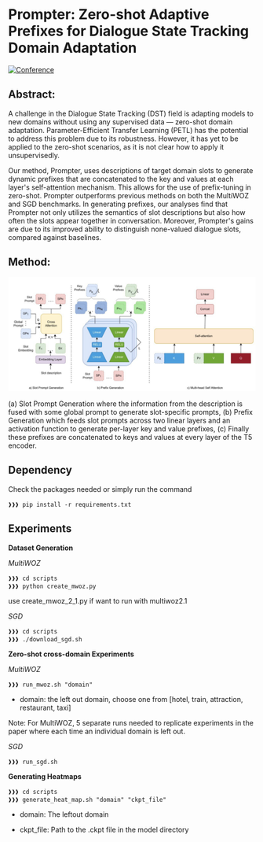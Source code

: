 # Prompter: Zero-shot Adaptive Prefixes for Dialogue State Tracking Domain Adaptation
[![Conference](https://img.shields.io/badge/ACL-2023-green)]()

## Abstract:
A  challenge in the Dialogue State Tracking (DST) field is adapting models to new domains without using any supervised data — zero-shot domain adaptation. Parameter-Efficient Transfer Learning (PETL) has the potential to address this problem due to its robustness. However, it has yet to be applied to the zero-shot scenarios, as it is not clear how to apply it unsupervisedly. 

Our method, Prompter, uses descriptions of target domain slots to generate dynamic prefixes that are concatenated to the key and values at each layer's self-attention mechanism. This allows for the use of prefix-tuning in zero-shot. Prompter outperforms previous methods on both the MultiWOZ and SGD benchmarks. In generating prefixes, our analyses find that Prompter not only utilizes the semantics of slot descriptions but also how often the slots appear together in conversation. Moreover, Prompter's gains are due to its improved ability to distinguish none-valued dialogue slots, compared against baselines.
## Method:
<p align="center">
<img src="figures/Method.jpg" width="%" />
</p>
 (a) Slot Prompt Generation where the information from the description is fused with some global prompt to generate slot-specific prompts, (b) Prefix Generation which feeds slot prompts across two linear layers and an activation function to generate per-layer key and value prefixes, (c) Finally these prefixes are concatenated to keys and values at every layer of the T5 encoder.


## Dependency
Check the packages needed or simply run the command
```console
❱❱❱ pip install -r requirements.txt
```

## Experiments

**Dataset Generation**

*MultiWOZ*
```console
❱❱❱ cd scripts
❱❱❱ python create_mwoz.py
```
use create_mwoz_2_1.py if want to run with multiwoz2.1

*SGD*
```console
❱❱❱ cd scripts
❱❱❱ ./download_sgd.sh
```

**Zero-shot cross-domain Experiments**

*MultiWOZ* 
```console
❱❱❱ run_mwoz.sh "domain"
```
* domain: the left out domain, choose one from [hotel, train, attraction, restaurant, taxi]

Note: For MultiWOZ, 5 separate runs needed to replicate experiments in the paper where each time an individual domain is left out.

*SGD* 
```console
❱❱❱ run_sgd.sh
```

**Generating Heatmaps**
```console
❱❱❱ cd scripts
❱❱❱ generate_heat_map.sh "domain" "ckpt_file"
```
- domain: The leftout domain

- ckpt_file: Path to the .ckpt file in the model directory

